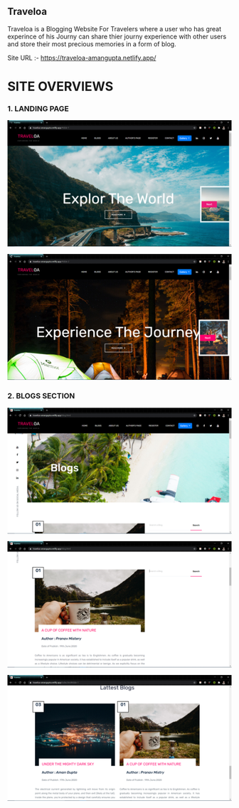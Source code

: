 ## Traveloa
Traveloa is a Blogging Website For Travelers 
where a user who has great experince of his Journy 
can share thier journy experience with other users and 
store their most precious memories in a form of blog.


Site URL :- https://traveloa-amangupta.netlify.app/


# SITE OVERVIEWS

### 1. LANDING PAGE

![img1](/site_overview/1.png)

![img1](/site_overview/2.png)

### 2. BLOGS SECTION


![img1](/site_overview/3.png)

![img1](/site_overview/4.png)

![img1](/site_overview/10.png)
